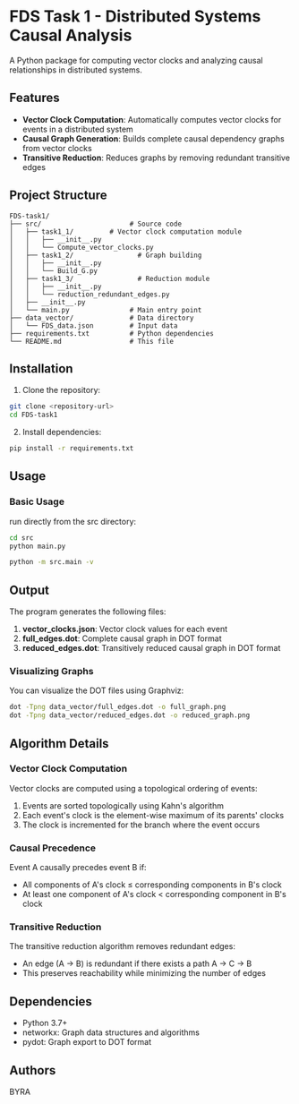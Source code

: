 # FDS Task 1 - Distributed Systems Causal Analysis

A Python package for computing vector clocks and analyzing causal relationships in distributed systems.

## Features

- **Vector Clock Computation**: Automatically computes vector clocks for events in a distributed system
- **Causal Graph Generation**: Builds complete causal dependency graphs from vector clocks
- **Transitive Reduction**: Reduces graphs by removing redundant transitive edges

## Project Structure

```
FDS-task1/
├── src/                      # Source code
│   ├── task1_1/         # Vector clock computation module
│   │   ├── __init__.py
│   │   └── Compute_vector_clocks.py
│   ├── task1_2/                # Graph building
│   │   ├── __init__.py
│   │   └── Build_G.py
│   ├── task1_3/                # Reduction module
│   │   ├── __init__.py
│   │   └── reduction_redundant_edges.py
│   ├── __init__.py
│   └── main.py               # Main entry point
├── data_vector/              # Data directory
│   └── FDS_data.json         # Input data
├── requirements.txt          # Python dependencies
└── README.md                 # This file
```

## Installation

1. Clone the repository:
```bash
git clone <repository-url>
cd FDS-task1
```

2. Install dependencies:
```bash
pip install -r requirements.txt
```

## Usage

### Basic Usage

run directly from the src directory:

```bash
cd src
python main.py
```



```bash
python -m src.main -v
```


## Output

The program generates the following files:

1. **vector_clocks.json**: Vector clock values for each event
2. **full_edges.dot**: Complete causal graph in DOT format
3. **reduced_edges.dot**: Transitively reduced causal graph in DOT format

### Visualizing Graphs

You can visualize the DOT files using Graphviz:

```bash
dot -Tpng data_vector/full_edges.dot -o full_graph.png
dot -Tpng data_vector/reduced_edges.dot -o reduced_graph.png
```

## Algorithm Details

### Vector Clock Computation

Vector clocks are computed using a topological ordering of events:
1. Events are sorted topologically using Kahn's algorithm
2. Each event's clock is the element-wise maximum of its parents' clocks
3. The clock is incremented for the branch where the event occurs

### Causal Precedence

Event A causally precedes event B if:
- All components of A's clock ≤ corresponding components in B's clock
- At least one component of A's clock < corresponding component in B's clock

### Transitive Reduction

The transitive reduction algorithm removes redundant edges:
- An edge (A → B) is redundant if there exists a path A → C → B
- This preserves reachability while minimizing the number of edges

## Dependencies

- Python 3.7+
- networkx: Graph data structures and algorithms
- pydot: Graph export to DOT format

## Authors

BYRA 
